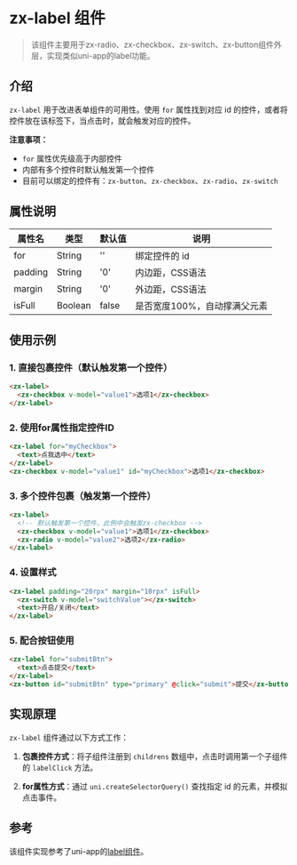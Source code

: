 # zx-label 组件

> 该组件主要用于zx-radio、zx-checkbox、zx-switch、zx-button组件外层，实现类似uni-app的label功能。

## 介绍

`zx-label` 用于改进表单组件的可用性。使用 `for` 属性找到对应 id 的控件，或者将控件放在该标签下，当点击时，就会触发对应的控件。

**注意事项：**
- `for` 属性优先级高于内部控件
- 内部有多个控件时默认触发第一个控件
- 目前可以绑定的控件有：`zx-button`、`zx-checkbox`、`zx-radio`、`zx-switch`

## 属性说明

| 属性名   | 类型    | 默认值 | 说明                     |
|---------|---------|--------|-------------------------|
| for     | String  | ''     | 绑定控件的 id            |
| padding | String  | '0'    | 内边距，CSS语法           |
| margin  | String  | '0'    | 外边距，CSS语法           |
| isFull  | Boolean | false  | 是否宽度100%，自动撑满父元素 |

## 使用示例

### 1. 直接包裹控件（默认触发第一个控件）

```html
<zx-label>
  <zx-checkbox v-model="value1">选项1</zx-checkbox>
</zx-label>
```

### 2. 使用for属性指定控件ID

```html
<zx-label for="myCheckbox">
  <text>点我选中</text>
</zx-label>
<zx-checkbox v-model="value1" id="myCheckbox">选项1</zx-checkbox>
```

### 3. 多个控件包裹（触发第一个控件）

```html
<zx-label>
  <!-- 默认触发第一个控件，此例中会触发zx-checkbox -->
  <zx-checkbox v-model="value1">选项1</zx-checkbox>
  <zx-radio v-model="value2">选项2</zx-radio>
</zx-label>
```

### 4. 设置样式

```html
<zx-label padding="20rpx" margin="10rpx" isFull>
  <zx-switch v-model="switchValue"></zx-switch>
  <text>开启/关闭</text>
</zx-label>
```

### 5. 配合按钮使用

```html
<zx-label for="submitBtn">
  <text>点击提交</text>
</zx-label>
<zx-button id="submitBtn" type="primary" @click="submit">提交</zx-button>
```

## 实现原理

`zx-label` 组件通过以下方式工作：

1. **包裹控件方式**：将子组件注册到 `childrens` 数组中，点击时调用第一个子组件的 `labelClick` 方法。

2. **for属性方式**：通过 `uni.createSelectorQuery()` 查找指定 id 的元素，并模拟点击事件。

## 参考

该组件实现参考了uni-app的[label组件](https://uniapp.dcloud.net.cn/component/label.html)。